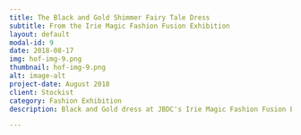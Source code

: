 ```yaml
---
title: The Black and Gold Shimmer Fairy Tale Dress
subtitle: From the Irie Magic Fashion Fusion Exhibition
layout: default
modal-id: 9
date: 2018-08-17
img: hof-img-9.png
thumbnail: hof-img-9.png
alt: image-alt
project-date: August 2018
client: Stockist
category: Fashion Exhibition
description: Black and Gold dress at JBDC's Irie Magic Fashion Fusion Exhibition held at the Jamaica Pegasus

---
```

